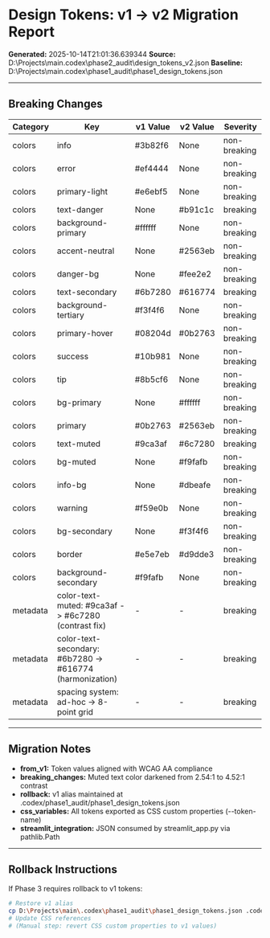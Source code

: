 # Design Tokens: v1 -> v2 Migration Report

**Generated:** 2025-10-14T21:01:36.639344
**Source:** D:\Projects\main\.codex\phase2_audit\design_tokens_v2.json
**Baseline:** D:\Projects\main\.codex\phase1_audit\phase1_design_tokens.json

---

## Breaking Changes

| Category | Key | v1 Value | v2 Value | Severity |
|----------|-----|----------|----------|----------|
| colors | info | #3b82f6 | None | non-breaking |
| colors | error | #ef4444 | None | non-breaking |
| colors | primary-light | #e6ebf5 | None | non-breaking |
| colors | text-danger | None | #b91c1c | breaking |
| colors | background-primary | #ffffff | None | non-breaking |
| colors | accent-neutral | None | #2563eb | non-breaking |
| colors | danger-bg | None | #fee2e2 | non-breaking |
| colors | text-secondary | #6b7280 | #616774 | breaking |
| colors | background-tertiary | #f3f4f6 | None | non-breaking |
| colors | primary-hover | #08204d | #0b2763 | non-breaking |
| colors | success | #10b981 | None | non-breaking |
| colors | tip | #8b5cf6 | None | non-breaking |
| colors | bg-primary | None | #ffffff | non-breaking |
| colors | primary | #0b2763 | #2563eb | non-breaking |
| colors | text-muted | #9ca3af | #6c7280 | breaking |
| colors | bg-muted | None | #f9fafb | non-breaking |
| colors | info-bg | None | #dbeafe | non-breaking |
| colors | warning | #f59e0b | None | non-breaking |
| colors | bg-secondary | None | #f3f4f6 | non-breaking |
| colors | border | #e5e7eb | #d9dde3 | non-breaking |
| colors | background-secondary | #f9fafb | None | non-breaking |
| metadata | color-text-muted: #9ca3af -> #6c7280 (contrast fix) | - | - | breaking |
| metadata | color-text-secondary: #6b7280 -> #616774 (harmonization) | - | - | breaking |
| metadata | spacing system: ad-hoc -> 8-point grid | - | - | breaking |

---

## Migration Notes

- **from_v1:** Token values aligned with WCAG AA compliance
- **breaking_changes:** Muted text color darkened from 2.54:1 to 4.52:1 contrast
- **rollback:** v1 alias maintained at .codex/phase1_audit/phase1_design_tokens.json
- **css_variables:** All tokens exported as CSS custom properties (--token-name)
- **streamlit_integration:** JSON consumed by streamlit_app.py via pathlib.Path

---

## Rollback Instructions

If Phase 3 requires rollback to v1 tokens:

```bash
# Restore v1 alias
cp D:\Projects\main\.codex\phase1_audit\phase1_design_tokens.json .codex/phase2_audit/design_tokens_v1_rollback.json
# Update CSS references
# (Manual step: revert CSS custom properties to v1 values)
```

